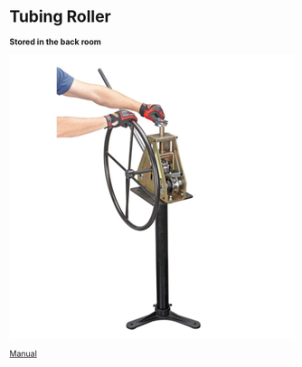 # Tubing Roller

**Stored in the back room**

![](../.gitbook/assets/image%20%2887%29.png)

[Manual](https://drive.google.com/open?id=1eaXGYYuq7LxDdSJccG1ghJZeK7VITQZQ)


